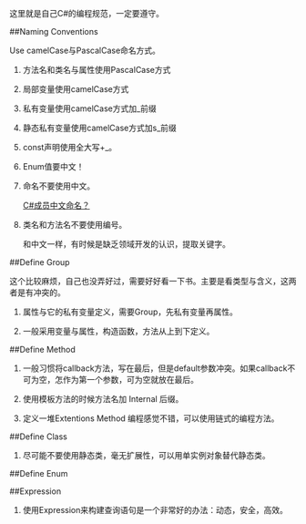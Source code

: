 ﻿这里就是自己C#的编程规范，一定要遵守。

##Naming Conventions

Use camelCase与PascalCase命名方式。

1. 方法名和类名与属性使用PascalCase方式

1. 局部变量使用camelCase方式

1. 私有变量使用camelCase方式加_前缀

1. 静态私有变量使用camelCase方式加s_前缀

1. const声明使用全大写+_。

1. Enum值要中文！

1. 命名不要使用中文。

	[C#成员中文命名？](http://www.zhihu.com/question/29426006)

1. 类名和方法名不要使用编号。

	和中文一样，有时候是缺乏领域开发的认识，提取关键字。

##Define Group

这个比较麻烦，自己也没弄好过，需要好好看一下书。主要是看类型与含义，这两者是有冲突的。

1. 属性与它的私有变量定义，需要Group，先私有变量再属性。

1. 一般采用变量与属性，构造函数，方法从上到下定义。

##Define Method

1. 一般习惯将callback方法，写在最后，但是default参数冲突。如果callback不可为空，怎作为第一个参数，可为空就放在最后。 

1. 使用模板方法的时候方法名加 Internal 后缀。

1. 定义一堆Extentions Method 编程感觉不错，可以使用链式的编程方法。


##Define Class

1. 尽可能不要使用静态类，毫无扩展性，可以用单实例对象替代静态类。


##Define Enum


##Expression

1. 使用Expression来构建查询语句是一个非常好的办法：动态，安全，高效。

